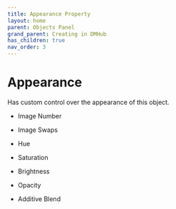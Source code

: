 ```yaml
---
title: Appearance Property
layout: home
parent: Objects Panel
grand_parent: Creating in DMHub
has_children: true
nav_order: 3
---
```


# Appearance

Has custom control over the appearance of this object.

-   Image Number

-   Image Swaps

-   Hue

-   Saturation

-   Brightness

-   Opacity

-   Additive Blend